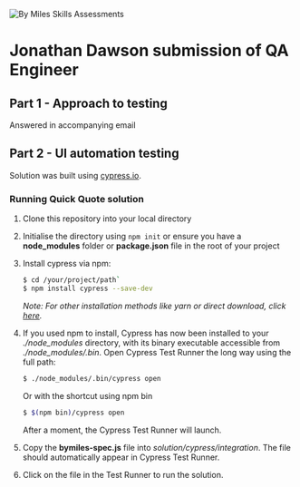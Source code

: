 ![By Miles Skills Assessments](https://images.bymiles.co.uk/images-by-miles/by-miles-logo-clear-350x160.png)

# Jonathan Dawson submission of QA Engineer 

## Part 1 - Approach to testing 

Answered in accompanying email 

## Part 2 - UI automation testing

Solution was built using [cypress.io](https://www.cypress.io/). 

### Running Quick Quote solution 

1. Clone this repository into your local directory
1. Initialise the directory using `npm init` or ensure you have a **node_modules** folder or **package.json** file in the root of your project
1. Install cypress via npm:

   ```sh
   $ cd /your/project/path`
   $ npm install cypress --save-dev
   ```
   *Note: For other installation methods like yarn or direct download, click [here](https://docs.cypress.io/guides/getting-started/installing-cypress.html#Installing).* 
1. If you used npm to install, Cypress has now been installed to your *./node_modules* directory, with its binary executable accessible from *./node_modules/.bin*.
   Open Cypress Test Runner the long way using the full path:

   ```sh
   $ ./node_modules/.bin/cypress open
   ```
   Or with the shortcut using npm bin
   
   ```sh
   $ $(npm bin)/cypress open
   ```
   After a moment, the Cypress Test Runner will launch.
1. Copy the **bymiles-spec.js** file into *solution/cypress/integration*. The file should automatically appear in Cypress Test Runner. 
1. Click on the file in the Test Runner to run the solution. 